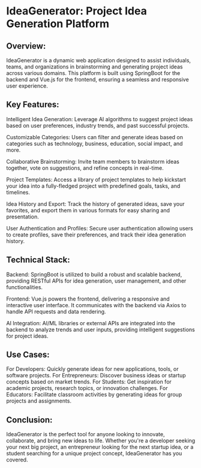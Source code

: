 # IdeaGenerator: Project Idea Generation Platform
## Overview:
IdeaGenerator is a dynamic web application designed to assist individuals, teams, and organizations in brainstorming and generating project ideas across various domains. This platform is built using SpringBoot for the backend and Vue.js for the frontend, ensuring a seamless and responsive user experience.

## Key Features:

Intelligent Idea Generation: Leverage AI algorithms to suggest project ideas based on user preferences, industry trends, and past successful projects.

Customizable Categories: Users can filter and generate ideas based on categories such as technology, business, education, social impact, and more.

Collaborative Brainstorming: Invite team members to brainstorm ideas together, vote on suggestions, and refine concepts in real-time.

Project Templates: Access a library of project templates to help kickstart your idea into a fully-fledged project with predefined goals, tasks, and timelines.

Idea History and Export: Track the history of generated ideas, save your favorites, and export them in various formats for easy sharing and presentation.

User Authentication and Profiles: Secure user authentication allowing users to create profiles, save their preferences, and track their idea generation history.

## Technical Stack:

Backend: SpringBoot is utilized to build a robust and scalable backend, providing RESTful APIs for idea generation, user management, and other functionalities.

Frontend: Vue.js powers the frontend, delivering a responsive and interactive user interface. It communicates with the backend via Axios to handle API requests and data rendering.

AI Integration: AI/ML libraries or external APIs are integrated into the backend to analyze trends and user inputs, providing intelligent suggestions for project ideas.

## Use Cases:

For Developers: Quickly generate ideas for new applications, tools, or software projects.
For Entrepreneurs: Discover business ideas or startup concepts based on market trends.
For Students: Get inspiration for academic projects, research topics, or innovation challenges.
For Educators: Facilitate classroom activities by generating ideas for group projects and assignments.

## Conclusion:
IdeaGenerator is the perfect tool for anyone looking to innovate, collaborate, and bring new ideas to life. Whether you're a developer seeking your next big project, an entrepreneur looking for the next startup idea, or a student searching for a unique project concept, IdeaGenerator has you covered.
